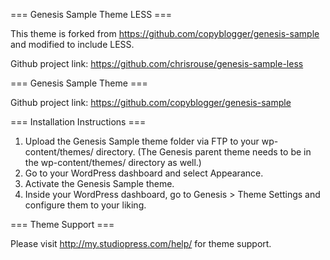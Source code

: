 === Genesis Sample Theme LESS ===

This theme is forked from https://github.com/copyblogger/genesis-sample and modified to include LESS.

Github project link: https://github.com/chrisrouse/genesis-sample-less

=== Genesis Sample Theme ===

Github project link: https://github.com/copyblogger/genesis-sample


=== Installation Instructions ===

1. Upload the Genesis Sample theme folder via FTP to your wp-content/themes/ directory. (The Genesis parent theme needs to be in the wp-content/themes/ directory as well.)
2. Go to your WordPress dashboard and select Appearance.
3. Activate the Genesis Sample theme.
4. Inside your WordPress dashboard, go to Genesis > Theme Settings and configure them to your liking.


=== Theme Support ===

Please visit http://my.studiopress.com/help/ for theme support.
